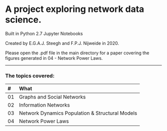 # A project exploring network data science.

Built in Python 2.7 Jupyter Notebooks 

Created by E.G.A.J. Steegh and F.P.J. Nijweide in 2020.

Please open the .pdf file in the main directory for a paper covering the figures generated in 04 - Network Power Laws.
___

### The topics covered:

| \# | What |
| :----- | :------------------------- |
| 01 | Graphs and Social Networks |
| 02 | Information Networks |
| 03 | Network Dynamics Population & Structural Models |
| 04 | Network Power Laws |
